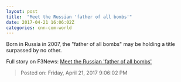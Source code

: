 ```yaml
---
layout: post
title:  "Meet the Russian 'father of all bombs'"
date: 2017-04-21 16:06:02Z
categories: cnn-com-world
---
```


Born in Russia in 2007, the "father of all bombs" may be holding a title surpassed by no other.


Full story on F3News: [Meet the Russian 'father of all bombs'](http://www.f3nws.com/n/Z4X4tE)

> Posted on: Friday, April 21, 2017 9:06:02 PM
